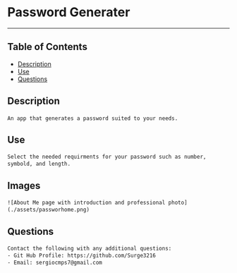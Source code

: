 # Password Generater
---
## Table of Contents
* [Description](#description)
* [Use](#use)
* [Questions](#questions)
## Description
    An app that generates a password suited to your needs.
    
## Use
    Select the needed requirments for your password such as number, symbold, and length.

## Images
    ![About Me page with introduction and professional photo](./assets/passworhome.png)

    
## Questions
    Contact the following with any additional questions:
    - Git Hub Profile: https://github.com/Surge3216
    - Email: sergiocmps7@gmail.com

